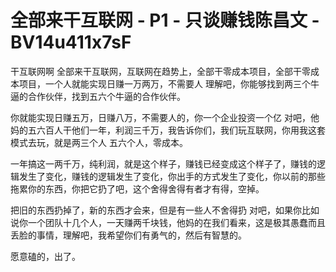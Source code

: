 # 全部来干互联网 - P1 - 只谈赚钱陈昌文 - BV14u411x7sF

干互联网啊 全部来干互联网，互联网在趋势上，全部干零成本项目，全部干零成本项目，一个人就能实现日赚一万两万，不需要人 理解吧，你能够找到两三个牛逼的合作伙伴，找到五六个牛逼的合作伙伴。

你就能实现日赚五万，日赚八万，不需要人的，你一个企业投资一个亿 对吧，他妈的五六百人干他们一年，利润三千万，我告诉你们，我们玩互联网，你用我这套模式去玩，就是两三个人 五六个人，零成本。

一年搞这一两千万，纯利润，就是这个样子，赚钱已经变成这个样子了，赚钱的逻辑发生了变化，赚钱的逻辑发生了变化，你出手的方式发生了变化，你以前的那些拖累你的东西，你把它扔了吧，这个舍得舍得有者才有得，空掉。

把旧的东西扔掉了，新的东西才会来，但是有一些人不舍得扔 对吧，如果你比如说你一个团队十几个人，一天赚两千块钱，他妈的在我们看来，这是极其愚蠢而且丢脸的事情，理解吧，我希望你们有勇气的，然后有智慧的。

愿意磕的，出了。